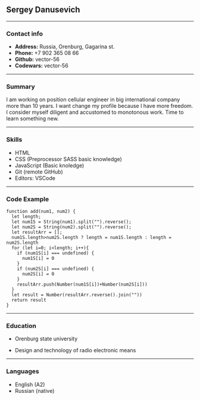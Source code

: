 ## Sergey Danusevich

***************

### Contact info

* **Address:** Russia, Orenburg, Gagarina st.
* **Phone:** +7 902 365 08 66
* **Github:** vector-56
* **Codewars:** vector-56

***************

### Summary

I am working on position cellular engineer in big international company more than 10 years. I want change my profile because I have more freedom. I consider myself diligent and accustomed to monotonous work. Time to learn something new.

***************

### Skills

* HTML
* CSS (Preprocessor SASS basic knowledge)
* JavaScript (Basic knoledge)
* Git (remote GitHub)
* Editors: VSCode

***************

### Code Example

```
function add(num1, num2) {
  let length;
  let num1S = String(num1).split("").reverse();
  let num2S = String(num2).split("").reverse();
  let resultArr = [];
  num1S.length>num2S.length ? length = num1S.length : length = num2S.length
  for (let i=0; i<length; i++){
    if (num1S[i] === undefined) {
      num1S[i] = 0
    }
    if (num2S[i] === undefined) {
      num2S[i] = 0
    }
    resultArr.push(Number(num1S[i])+Number(num2S[i]))
  }
  let result = Number(resultArr.reverse().join(""))
  return result
}
```

***************

### Education

* Orenburg state university
+ Design and technology of radio electronic means

***************

### Languages

* English (A2)
* Russian (native)
